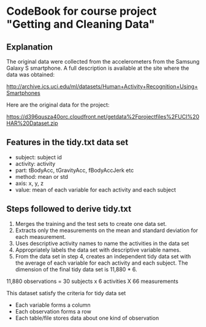# CodeBook for course project "Getting and Cleaning Data"

## Explanation
The original data were collected from the accelerometers from the Samsung Galaxy S smartphone. 
A full description is available at the site where the data was obtained: 

http://archive.ics.uci.edu/ml/datasets/Human+Activity+Recognition+Using+Smartphones 

Here are the original data for the project: 

https://d396qusza40orc.cloudfront.net/getdata%2Fprojectfiles%2FUCI%20HAR%20Dataset.zip 

## Features in the tidy.txt data set
*	subject: subject id
*	activity: activity
*	part: tBodyAcc, tGravityAcc, fBodyAccJerk etc
*   method: mean or std
*	axis: x, y, z
*   value: mean of each variable for each activity and each subject

Steps followed to derive tidy.txt
-----------------------------------

1. Merges the training and the test sets to create one data set.
2. Extracts only the measurements on the mean and standard deviation for each measurement. 
3. Uses descriptive activity names to name the activities in the data set
4. Appropriately labels the data set with descriptive variable names. 
5. From the data set in step 4, creates an independent tidy data set with the average of each variable for each activity and each subject.
The dimension of the final tidy data set is 11,880 * 6. 

11,880 observations = 30 subjects x 6 activities X 66 measurements

This dataset satisfy the criteria for tidy data set
* Each variable forms a column
* Each observation forms a row
* Each table/file stores data about one kind of observation



